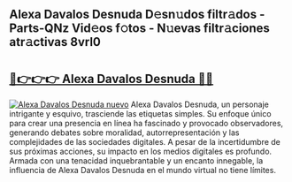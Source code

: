 ## Alexa Davalos Desnuda D𝚎sn𝚞dos filtr𝚊dos - Parts-QNz Vid𝚎os f𝚘tos - N𝚞evas filtr𝚊ciones atr𝚊ctivas 8vrl0

# <h2><a href="http://mbdbf51.tromn.icu/?c=Alexa+Davalos+Desnuda">🔗👉👉👉 Alexa Davalos Desnuda 🔗🔗</a></h2>

[![Alexa Davalos Desnuda nuevo](https://i.imgur.com/pEAQMta.gif)](http://mbdbf51.tromn.icu/?c=Alexa+Davalos+Desnuda)
Alexa Davalos Desnuda, un personaje intrigante y esquivo, trasciende las etiquetas simples. Su enfoque único para crear una presencia en línea ha fascinado y provocado observadores, generando debates sobre moralidad, autorrepresentación y las complejidades de las sociedades digitales. A pesar de la incertidumbre de sus próximas acciones, su impacto en los medios digitales es profundo. Armada con una tenacidad inquebrantable y un encanto innegable, la influencia de Alexa Davalos Desnuda en el mundo virtual no tiene límites.
